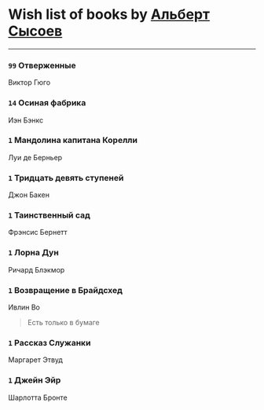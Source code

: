 # Wish list of books by [Альберт Сысоев](http://vk.com/id47446642)
---

### `99` Отверженные
Виктор Гюго

### `14` Осиная фабрика
Иэн Бэнкс

### `1` Мандолина капитана Корелли
Луи де Берньер

### `1` Тридцать девять ступеней
Джон Бакен

### `1` Таинственный сад
Фрэнсис Бернетт

### `1` Лорна Дун
Ричард Блэкмор

### `1` Возвращение в Брайдсхед
Ивлин Во
> Есть только в бумаге

### `1` Рассказ Служанки
Маргарет Этвуд

### `1` Джейн Эйр
Шарлотта Бронте

